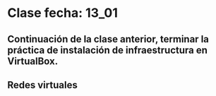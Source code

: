 # Clase fecha: 13_01

## Continuación de la clase anterior, terminar la práctica de instalación de infraestructura en VirtualBox.


## Redes virtuales

##
